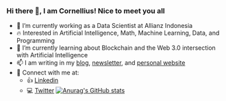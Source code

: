 ### Hi there 👋, I am Cornellius! Nice to meet you all

- 🔭 I’m currently working as a Data Scientist at Allianz Indonesia
- 🔥 Interested in Artificial Intelligence, Math, Machine Learning, Data, and Programming
- 🌱 I’m currently learning about Blockchain and the Web 3.0 intersection with Artificial Intelligence
- 📫 I am writing in my [blog](https://cornelliusyudhawijaya.medium.com/), [newsletter](https://cornellius.substack.com/), and [personal website](http://cornelliusyudhawijaya.com/)
- 💬 Connect with me at:
  - 👍 [Linkedin](https://www.linkedin.com/in/cornellius-yudha-wijaya/)
  - 💻 [Twitter](https://twitter.com/CornelliusYW) 
[![Anurag's GitHub stats](https://github-readme-stats.vercel.app/api?username=anuraghazra)](https://github.com/cornelliusyudhawijaya/github-readme-stats)

<!--
**cornelliusyudhawijaya/cornelliusyudhawijaya** is a ✨ _special_ ✨ repository because its `README.md` (this file) appears on your GitHub profile.

Here are some ideas to get you started:

- 🔭 I’m currently working on ...
- 🌱 I’m currently learning ...
- 👯 I’m looking to collaborate on ...
- 🤔 I’m looking for help with ...
- 💬 Ask me about ...
- 📫 How to reach me: ...
- 😄 Pronouns: ...
- ⚡ Fun fact: ...
-->
